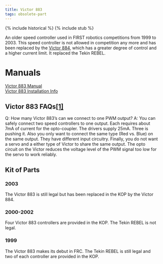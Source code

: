 ```yaml
---
title: Victor 883
tags: obsolete-part
---
```


{% include historical %}
{% include stub %}

An older speed controller used in FIRST robotics competitions from 1999 to 2003. This speed controller is not allowed in competition any more and has been replaced by the [Victor 884](victor-884), which has a greater degree of control and a higher current limit. It replaced the Tekin REBEL.

# Manuals
[Victor 883 Manual](https://web.archive.org/web/20030323132438/http://www.innovationfirst.com/FirstRobotics/pdfs/V883UsersManual.pdf "https://web.archive.org/web/20030323132438/http://www.innovationfirst.com/FirstRobotics/pdfs/V883UsersManual.pdf")  
[Victor 883 Installation Info](https://web.archive.org/web/20030323164735/http://www.innovationfirst.com/FirstRobotics/pdfs/V883InstallationInfo.pdf "https://web.archive.org/web/20030323164735/http://www.innovationfirst.com/FirstRobotics/pdfs/V883InstallationInfo.pdf")  

## Victor 883 FAQs[[1]](https://web.archive.org/web/20010714230426/http://www.innovationfirst.com/firstrobotics/general_faq.htm#_Victor_883_Blue "https://web.archive.org/web/20010714230426/http://www.innovationfirst.com/firstrobotics/general_faq.htm#_Victor_883_Blue")
Q: How many Victor 883’s can we connect to one PWM output?
A: You can safely connect two speed controllers to one output. Each requires about 7mA of current for the opto-coupler. The drivers supply 25mA. Three is pushing it. Also you only want to connect the same type (Red vs. Blue) on the same output. They have different input circuitry. Finally, you do not want a servo and a either type of Victor to share the same output. The opto circuit on the Victor reduces the voltage level of the PWM signal too low for the servo to work reliably.

## Kit of Parts

### 2003

The Victor 883 is still legal but has been replaced in the KOP by the Victor 884.

### 2000-2002

Four Victor 883 controllers are provided in the KOP. The Tekin REBEL is not legal.

### 1999

The Victor 883 makes its debut in FRC. The Tekin REBEL is still legal and two of each controller are provided in the KOP.

